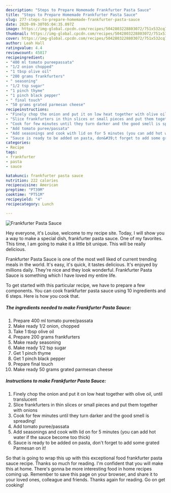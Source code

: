 ```yaml
---
description: "Steps to Prepare Homemade Frankfurter Pasta Sauce"
title: "Steps to Prepare Homemade Frankfurter Pasta Sauce"
slug: 277-steps-to-prepare-homemade-frankfurter-pasta-sauce
date: 2020-09-30T05:04:35.097Z
image: https://img-global.cpcdn.com/recipes/5042803228803072/751x532cq70/frankfurter-pasta-sauce-recipe-main-photo.jpg
thumbnail: https://img-global.cpcdn.com/recipes/5042803228803072/751x532cq70/frankfurter-pasta-sauce-recipe-main-photo.jpg
cover: https://img-global.cpcdn.com/recipes/5042803228803072/751x532cq70/frankfurter-pasta-sauce-recipe-main-photo.jpg
author: Leah Hall
ratingvalue: 4.4
reviewcount: 45817
recipeingredient:
- "400 ml tomato pureepassata"
- "1/2 onion chopped"
- "1 tbsp olive oil"
- "200 grams frankfurters"
- " seasoning"
- "1/2 tsp sugar"
- "1 pinch thyme"
- "1 pinch black pepper"
- " final touch"
- "50 grams grated parmesan cheese"
recipeinstructions:
- "Finely chop the onion and put it on low heat together with olive oil, until translucent"
- "Slice frankfurters in thin slices or small pieces and put them together with onions"
- "Cook for few minutes until they turn darker and the good smell is spreading!"
- "Add tomato puree/passata"
- "Add seasonings and cook with lid on for 5 minutes (you can add hot water if the sauce become too thick)"
- "Sauce is ready to be added on pasta, don&#39;t forget to add some grated Parmesan on it!"
categories:
- Recipe
tags:
- frankfurter
- pasta
- sauce

katakunci: frankfurter pasta sauce 
nutrition: 222 calories
recipecuisine: American
preptime: "PT39M"
cooktime: "PT51M"
recipeyield: "4"
recipecategory: Lunch

---
```



![Frankfurter Pasta Sauce](https://img-global.cpcdn.com/recipes/5042803228803072/751x532cq70/frankfurter-pasta-sauce-recipe-main-photo.jpg)

Hey everyone, it's Louise, welcome to my recipe site. Today, I will show you a way to make a special dish, frankfurter pasta sauce. One of my favorites. This time, I am going to make it a little bit unique. This will be really delicious.



Frankfurter Pasta Sauce is one of the most well liked of current trending meals in the world. It's easy, it's quick, it tastes delicious. It's enjoyed by millions daily. They're nice and they look wonderful. Frankfurter Pasta Sauce is something which I have loved my entire life.


To get started with this particular recipe, we have to prepare a few components. You can cook frankfurter pasta sauce using 10 ingredients and 6 steps. Here is how you cook that.

<!--inarticleads1-->

##### The ingredients needed to make Frankfurter Pasta Sauce:

1. Prepare 400 ml tomato puree/passata
1. Make ready 1/2 onion, chopped
1. Take 1 tbsp olive oil
1. Prepare 200 grams frankfurters
1. Make ready  seasoning
1. Make ready 1/2 tsp sugar
1. Get 1 pinch thyme
1. Get 1 pinch black pepper
1. Prepare  final touch
1. Make ready 50 grams grated parmesan cheese




<!--inarticleads2-->

##### Instructions to make Frankfurter Pasta Sauce:

1. Finely chop the onion and put it on low heat together with olive oil, until translucent
1. Slice frankfurters in thin slices or small pieces and put them together with onions
1. Cook for few minutes until they turn darker and the good smell is spreading!
1. Add tomato puree/passata
1. Add seasonings and cook with lid on for 5 minutes (you can add hot water if the sauce become too thick)
1. Sauce is ready to be added on pasta, don&#39;t forget to add some grated Parmesan on it!




So that is going to wrap this up with this exceptional food frankfurter pasta sauce recipe. Thanks so much for reading. I'm confident that you will make this at home. There's gonna be more interesting food in home recipes coming up. Remember to save this page on your browser, and share it to your loved ones, colleague and friends. Thanks again for reading. Go on get cooking!
